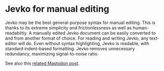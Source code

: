 # Jevko for manual editing

Jevko may be the best general-purpose syntax for manual editing. This is thanks to its extreme simplicity and frictionlessness as well as human-readabiltiy. A manually edited Jevko document can be easily converted to and from another format of choice. For reading and writing Jevko, any text-editor will do. Even without syntax highlighting, Jevko is readable, with standard indent-based formatting. Jevko removes unnecessary redundancy, maximizing signal-to-noise ratio.

See also this [related Mastodon post](https://layer8.space/@jevko/111484801938532147).